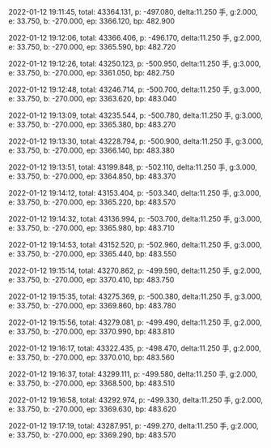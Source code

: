 2022-01-12 19:11:45, total: 43364.131, p: -497.080, delta:11.250 手, g:2.000, e: 33.750, b: -270.000, ep: 3366.120, bp: 482.900

2022-01-12 19:12:06, total: 43366.406, p: -496.170, delta:11.250 手, g:2.000, e: 33.750, b: -270.000, ep: 3365.590, bp: 482.720

2022-01-12 19:12:26, total: 43250.123, p: -500.950, delta:11.250 手, g:3.000, e: 33.750, b: -270.000, ep: 3361.050, bp: 482.750

2022-01-12 19:12:48, total: 43246.714, p: -500.700, delta:11.250 手, g:3.000, e: 33.750, b: -270.000, ep: 3363.620, bp: 483.040

2022-01-12 19:13:09, total: 43235.544, p: -500.780, delta:11.250 手, g:3.000, e: 33.750, b: -270.000, ep: 3365.380, bp: 483.270

2022-01-12 19:13:30, total: 43228.794, p: -500.900, delta:11.250 手, g:3.000, e: 33.750, b: -270.000, ep: 3366.140, bp: 483.380

2022-01-12 19:13:51, total: 43199.848, p: -502.110, delta:11.250 手, g:3.000, e: 33.750, b: -270.000, ep: 3364.850, bp: 483.370

2022-01-12 19:14:12, total: 43153.404, p: -503.340, delta:11.250 手, g:3.000, e: 33.750, b: -270.000, ep: 3365.220, bp: 483.570

2022-01-12 19:14:32, total: 43136.994, p: -503.700, delta:11.250 手, g:3.000, e: 33.750, b: -270.000, ep: 3365.980, bp: 483.710

2022-01-12 19:14:53, total: 43152.520, p: -502.960, delta:11.250 手, g:3.000, e: 33.750, b: -270.000, ep: 3365.440, bp: 483.550

2022-01-12 19:15:14, total: 43270.862, p: -499.590, delta:11.250 手, g:2.000, e: 33.750, b: -270.000, ep: 3370.410, bp: 483.750

2022-01-12 19:15:35, total: 43275.369, p: -500.380, delta:11.250 手, g:3.000, e: 33.750, b: -270.000, ep: 3369.860, bp: 483.780

2022-01-12 19:15:56, total: 43279.081, p: -499.490, delta:11.250 手, g:2.000, e: 33.750, b: -270.000, ep: 3370.990, bp: 483.810

2022-01-12 19:16:17, total: 43322.435, p: -498.470, delta:11.250 手, g:2.000, e: 33.750, b: -270.000, ep: 3370.010, bp: 483.560

2022-01-12 19:16:37, total: 43299.111, p: -499.580, delta:11.250 手, g:2.000, e: 33.750, b: -270.000, ep: 3368.500, bp: 483.510

2022-01-12 19:16:58, total: 43292.974, p: -499.330, delta:11.250 手, g:2.000, e: 33.750, b: -270.000, ep: 3369.630, bp: 483.620

2022-01-12 19:17:19, total: 43287.951, p: -499.270, delta:11.250 手, g:2.000, e: 33.750, b: -270.000, ep: 3369.290, bp: 483.570